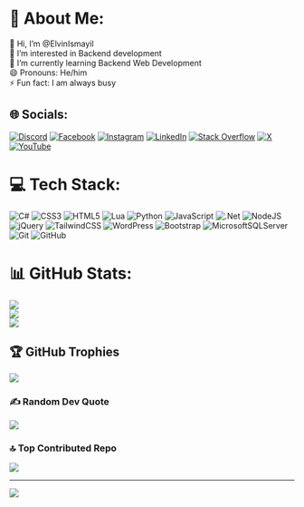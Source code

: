 # 💫 About Me:
👋 Hi, I’m @ElvinIsmayil<br>👀 I’m interested in Backend development<br>🌱 I’m currently learning Backend Web Development<br>😄 Pronouns: He/him<br>⚡ Fun fact: I am always busy


## 🌐 Socials:
[![Discord](https://img.shields.io/badge/Discord-%237289DA.svg?logo=discord&logoColor=white)](https://discord.gg/https://discord.gg/TTfPDAN5eG) [![Facebook](https://img.shields.io/badge/Facebook-%231877F2.svg?logo=Facebook&logoColor=white)](https://facebook.com/100042275979866) [![Instagram](https://img.shields.io/badge/Instagram-%23E4405F.svg?logo=Instagram&logoColor=white)](https://instagram.com/elvinismayil_7) [![LinkedIn](https://img.shields.io/badge/LinkedIn-%230077B5.svg?logo=linkedin&logoColor=white)](https://linkedin.com/in/ElvinIsmayil) [![Stack Overflow](https://img.shields.io/badge/-Stackoverflow-FE7A16?logo=stack-overflow&logoColor=white)](https://stackoverflow.com/users/29175647) [![X](https://img.shields.io/badge/X-black.svg?logo=X&logoColor=white)](https://x.com/elvinismayil_7) [![YouTube](https://img.shields.io/badge/YouTube-%23FF0000.svg?logo=YouTube&logoColor=white)](https://youtube.com/@Elvin.Ismayil) 

# 💻 Tech Stack:
![C#](https://img.shields.io/badge/c%23-%23239120.svg?style=for-the-badge&logo=csharp&logoColor=white) ![CSS3](https://img.shields.io/badge/css3-%231572B6.svg?style=for-the-badge&logo=css3&logoColor=white) ![HTML5](https://img.shields.io/badge/html5-%23E34F26.svg?style=for-the-badge&logo=html5&logoColor=white) ![Lua](https://img.shields.io/badge/lua-%232C2D72.svg?style=for-the-badge&logo=lua&logoColor=white) ![Python](https://img.shields.io/badge/python-3670A0?style=for-the-badge&logo=python&logoColor=ffdd54) ![JavaScript](https://img.shields.io/badge/javascript-%23323330.svg?style=for-the-badge&logo=javascript&logoColor=%23F7DF1E) ![.Net](https://img.shields.io/badge/.NET-5C2D91?style=for-the-badge&logo=.net&logoColor=white) ![NodeJS](https://img.shields.io/badge/node.js-6DA55F?style=for-the-badge&logo=node.js&logoColor=white) ![jQuery](https://img.shields.io/badge/jquery-%230769AD.svg?style=for-the-badge&logo=jquery&logoColor=white) ![TailwindCSS](https://img.shields.io/badge/tailwindcss-%2338B2AC.svg?style=for-the-badge&logo=tailwind-css&logoColor=white) ![WordPress](https://img.shields.io/badge/WordPress-%23117AC9.svg?style=for-the-badge&logo=WordPress&logoColor=white) ![Bootstrap](https://img.shields.io/badge/bootstrap-%238511FA.svg?style=for-the-badge&logo=bootstrap&logoColor=white) ![MicrosoftSQLServer](https://img.shields.io/badge/Microsoft%20SQL%20Server-CC2927?style=for-the-badge&logo=microsoft%20sql%20server&logoColor=white) ![Git](https://img.shields.io/badge/git-%23F05033.svg?style=for-the-badge&logo=git&logoColor=white) ![GitHub](https://img.shields.io/badge/github-%23121011.svg?style=for-the-badge&logo=github&logoColor=white)
# 📊 GitHub Stats:
![](https://github-readme-stats.vercel.app/api?username=ElvinIsmayil&theme=algolia&hide_border=false&include_all_commits=true&count_private=true)<br/>
![](https://github-readme-streak-stats.herokuapp.com/?user=ElvinIsmayil&theme=algolia&hide_border=false)<br/>
![](https://github-readme-stats.vercel.app/api/top-langs/?username=ElvinIsmayil&theme=algolia&hide_border=false&include_all_commits=true&count_private=true&layout=compact)

## 🏆 GitHub Trophies
![](https://github-profile-trophy.vercel.app/?username=ElvinIsmayil&theme=algolia&no-frame=true&no-bg=false&margin-w=4)

### ✍️ Random Dev Quote
![](https://quotes-github-readme.vercel.app/api?type=horizontal&theme=radical)

### 🔝 Top Contributed Repo
![](https://github-contributor-stats.vercel.app/api?username=ElvinIsmayil&limit=5&theme=algolia&combine_all_yearly_contributions=true)

---
[![](https://visitcount.itsvg.in/api?id=ElvinIsmayil&icon=0&color=0)](https://visitcount.itsvg.in)

<!-- Proudly created with GPRM ( https://gprm.itsvg.in ) -->
